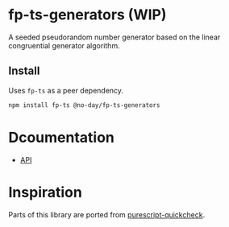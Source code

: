 # fp-ts-generators (WIP)

A seeded pseudorandom number generator based on the linear congruential generator algorithm.

## Install

Uses `fp-ts` as a peer dependency.

```bash
npm install fp-ts @no-day/fp-ts-generators
```

# Dcoumentation

- [API](https://no-day.github.io/fp-ts-generators/modules/index.ts.html)

# Inspiration

Parts of this library are ported from [purescript-quickcheck](https://github.com/purescript/purescript-quickcheck).
